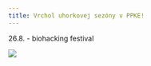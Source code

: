 ```yaml
---
title: Vrchol uhorkovej sezóny v PPKE!
---
```

26.8. - biohacking festival

![](/assets/vrchol-uhorkovej-sezo-ny.png)